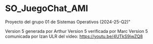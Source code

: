 ﻿# SO_JuegoChat_AMI
Proyecto del grupo 01 de Sistemas Operativos (2024-25-Q2)"

Version 5 generada por Arthur 
Version 5 verificada por Marc 
Version 5 comunicada por Izan 
ULR del video: https://youtu.be/4UTkS9iwZQ8
